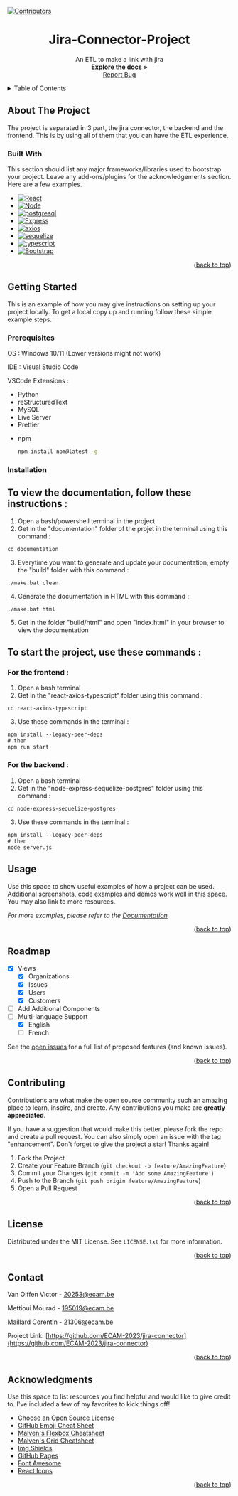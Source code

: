 

[![Contributors][contributors-shield]][contributors-url]

<!-- PROJECT LOGO -->
  <h1 align="center">Jira-Connector-Project</h3>

  <p align="center">
    An ETL to make a link with jira
    <br />
    <a href="https://github.com/ECAM-2023/jira-connector"><strong>Explore the docs »</strong></a>
    <br />
    <a href="https://github.com/ECAM-2023/jira-connector/issues">Report Bug</a>
  </p>
</div>



<!-- TABLE OF CONTENTS -->
<details>
  <summary>Table of Contents</summary>
  <ol>
    <li>
      <a href="#about-the-project">About The Project</a>
      <ul>
        <li><a href="#built-with">Built With</a></li>
      </ul>
    </li>
    <li>
      <a href="#getting-started">Getting Started</a>
      <ul>
        <li><a href="#prerequisites">Prerequisites</a></li>
        <li><a href="#installation">Installation</a></li>
      </ul>
    </li>
    <li><a href="#usage">Usage</a></li>
    <li><a href="#roadmap">Roadmap</a></li>
    <li><a href="#contributing">Contributing</a></li>
    <li><a href="#license">License</a></li>
    <li><a href="#contact">Contact</a></li>
    <li><a href="#acknowledgments">Acknowledgments</a></li>
  </ol>
</details>



<!-- ABOUT THE PROJECT -->
## About The Project

The project is separated in 3 part, the jira connector, the backend and the frontend. This is by using all of them that you can have the ETL experience.



### Built With

This section should list any major frameworks/libraries used to bootstrap your project. Leave any add-ons/plugins for the acknowledgements section. Here are a few examples.

* [![React][React.js]][React-url]
* [![Node][Node.js]][node-url]
* [![postgresql][postgresql]][postgresql-url]
* [![Express][Express]][express-url]
* [![axios][axios]][axios-url]
* [![sequelize][sequelize]][sequelize-url]
* [![typescript][typescript]][typescript-url]
* [![Bootstrap][Bootstrap.com]][Bootstrap-url]

<p align="right">(<a href="#readme-top">back to top</a>)</p>



<!-- GETTING STARTED -->
## Getting Started

This is an example of how you may give instructions on setting up your project locally.
To get a local copy up and running follow these simple example steps.

### Prerequisites

OS : Windows 10/11 (Lower versions might not work)

IDE : Visual Studio Code

VSCode Extensions :
- Python
- reStructuredText
- MySQL
- Live Server
- Prettier

* npm
  ```sh
  npm install npm@latest -g
  ```

### Installation


## To view the documentation, follow these instructions :
1. Open a bash/powershell terminal in the project
2. Get in the "documentation" folder of the projet in the terminal using this command :
```
cd documentation
```
3. Everytime you want to generate and update your documentation, empty the "build" folder with this command :
```
./make.bat clean
```
4. Generate the documentation in HTML with this command :
```
./make.bat html
```
5. Get in the folder "build/html" and open "index.html" in your browser to view the documentation

## To start the project, use these commands :

### For the frontend :
1. Open a bash terminal
2. Get in the "react-axios-typescript" folder using this command :
```
cd react-axios-typescript
```
3. Use these commands in the terminal :
```
npm install --legacy-peer-deps
# then
npm run start
```

### For the backend :
1. Open a bash terminal 
2. Get in the "node-express-sequelize-postgres" folder using this command :
```
cd node-express-sequelize-postgres
```
3. Use these commands in the terminal :
```
npm install --legacy-peer-deps
# then
node server.js
```


<!-- USAGE EXAMPLES -->
## Usage

Use this space to show useful examples of how a project can be used. Additional screenshots, code examples and demos work well in this space. You may also link to more resources.

_For more examples, please refer to the [Documentation](https://example.com)_

<p align="right">(<a href="#readme-top">back to top</a>)</p>



<!-- ROADMAP -->
## Roadmap

- [x] Views 
    - [x] Organizations
    - [x] Issues
    - [x] Users
    - [x] Customers
- [ ] Add Additional Components
- [ ] Multi-language Support
    - [x] English
    - [ ] French

See the [open issues](https://github.com/othneildrew/Best-README-Template/issues) for a full list of proposed features (and known issues).

<p align="right">(<a href="#readme-top">back to top</a>)</p>



<!-- CONTRIBUTING -->
## Contributing

Contributions are what make the open source community such an amazing place to learn, inspire, and create. Any contributions you make are **greatly appreciated**.

If you have a suggestion that would make this better, please fork the repo and create a pull request. You can also simply open an issue with the tag "enhancement".
Don't forget to give the project a star! Thanks again!

1. Fork the Project
2. Create your Feature Branch (`git checkout -b feature/AmazingFeature`)
3. Commit your Changes (`git commit -m 'Add some AmazingFeature'`)
4. Push to the Branch (`git push origin feature/AmazingFeature`)
5. Open a Pull Request

<p align="right">(<a href="#readme-top">back to top</a>)</p>



<!-- LICENSE -->
## License

Distributed under the MIT License. See `LICENSE.txt` for more information.

<p align="right">(<a href="#readme-top">back to top</a>)</p>



<!-- CONTACT -->
## Contact

Van Olffen Victor - 20253@ecam.be

Mettioui Mourad - 195019@ecam.be

Maillard Corentin - 21306@ecam.be

Project Link: [https://github.com/ECAM-2023/jira-connector](https://github.com/ECAM-2023/jira-connector)

<p align="right">(<a href="#readme-top">back to top</a>)</p>



<!-- ACKNOWLEDGMENTS -->
## Acknowledgments

Use this space to list resources you find helpful and would like to give credit to. I've included a few of my favorites to kick things off!

* [Choose an Open Source License](https://choosealicense.com)
* [GitHub Emoji Cheat Sheet](https://www.webpagefx.com/tools/emoji-cheat-sheet)
* [Malven's Flexbox Cheatsheet](https://flexbox.malven.co/)
* [Malven's Grid Cheatsheet](https://grid.malven.co/)
* [Img Shields](https://shields.io)
* [GitHub Pages](https://pages.github.com)
* [Font Awesome](https://fontawesome.com)
* [React Icons](https://react-icons.github.io/react-icons/search)

<p align="right">(<a href="#readme-top">back to top</a>)</p>



<!-- MARKDOWN LINKS & IMAGES -->
<!-- https://www.markdownguide.org/basic-syntax/#reference-style-links -->
[contributors-shield]: https://img.shields.io/badge/contributors-3-green
[contributors-url]: https://github.com/ECAM-2023/jira-connector/graphs/contributors
[product-screenshot]: images/screenshot.png
[Node.js]: https://img.shields.io/badge/node.js-555555?logo=nodedotjs
[Node-url]: https://nodejs.org/
[React.js]: https://img.shields.io/badge/React-555555?logo=react
[React-url]: https://reactjs.org/
[axios]: https://img.shields.io/badge/axios-555555?logo=axios
[axios-url]: https://axios.org/
[postgresql]: https://img.shields.io/badge/postgresql-555555?logo=postgresql
[postgresql-url]: https://postgresql.org/
[Express]: https://img.shields.io/badge/Express-555555?logo=Express
[express-url]: https://Express.org/
[sequelize]: https://img.shields.io/badge/sequelize-555555?logo=sequelize
[sequelize-url]: https://sequelize.org/
[typescript]: https://img.shields.io/badge/typescript-555555?logo=typescript
[typescript-url]: https://typescript.org/
[Bootstrap.com]: https://img.shields.io/badge/Bootstrap-555555?&logo=bootstrap
[Bootstrap-url]: https://getbootstrap.com

